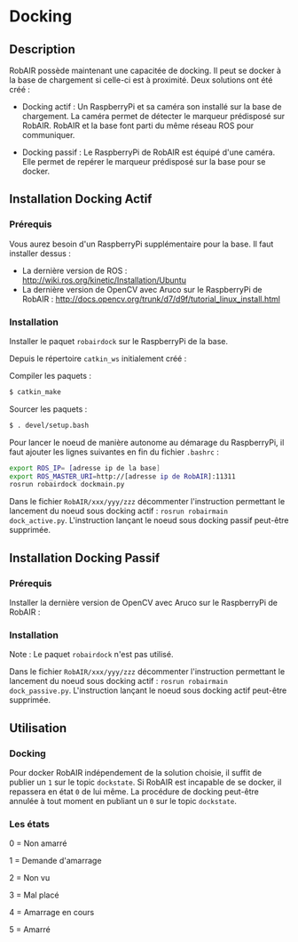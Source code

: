 # Docking

## Description

RobAIR possède maintenant une capacitée de docking. Il peut se docker à la base de chargement si celle-ci est à proximité. Deux solutions ont été créé :

- Docking actif : Un RaspberryPi et sa caméra son installé sur la base de chargement. La caméra permet de détecter le marqueur prédisposé sur RobAIR. RobAIR et la base font parti du même réseau ROS pour communiquer.

- Docking passif : Le RaspberryPi de RobAIR est équipé d'une caméra. Elle permet de repérer le marqueur prédisposé sur la base pour se docker.

## Installation Docking Actif

### Prérequis

Vous aurez besoin d'un RaspberryPi supplémentaire pour la base. Il faut installer dessus :

- La dernière version de ROS : http://wiki.ros.org/kinetic/Installation/Ubuntu
- La dernière version de OpenCV avec Aruco sur le RaspberryPi de RobAIR : http://docs.opencv.org/trunk/d7/d9f/tutorial_linux_install.html

### Installation

Installer le paquet `robairdock` sur le RaspberryPi de la base.

Depuis le répertoire `catkin_ws` initialement créé :

Compiler les paquets :
```bash
$ catkin_make
```
Sourcer les paquets :
```bash
$ . devel/setup.bash
```

Pour lancer le noeud de manière autonome au démarage du RaspberryPi, il faut ajouter les lignes suivantes en fin du fichier `.bashrc` :
```bash
export ROS_IP= [adresse ip de la base]
export ROS_MASTER_URI=http://[adresse ip de RobAIR]:11311
rosrun robairdock dockmain.py
```

Dans le fichier `RobAIR/xxx/yyy/zzz` décommenter l'instruction permettant le lancement du noeud sous docking actif : `rosrun robairmain dock_active.py`. L'instruction lançant le noeud sous docking passif peut-être supprimée.

## Installation Docking Passif

### Prérequis

Installer la dernière version de OpenCV avec Aruco sur le RaspberryPi de RobAIR :

### Installation

Note : Le paquet `robairdock` n'est pas utilisé.

Dans le fichier `RobAIR/xxx/yyy/zzz` décommenter l'instruction permettant le lancement du noeud sous docking actif : `rosrun robairmain dock_passive.py`. L'instruction lançant le noeud sous docking actif peut-être supprimée.

## Utilisation

### Docking

Pour docker RobAIR indépendement de la solution choisie, il suffit de publier un `1` sur le topic `dockstate`. Si RobAIR est incapable de se docker, il repassera en état `0` de lui même.
La procédure de docking peut-être annulée à tout moment en publiant un `0` sur le topic `dockstate`.

### Les états

0 = Non amarré

1 = Demande d'amarrage

2 = Non vu

3 = Mal placé

4 = Amarrage en cours

5 = Amarré





